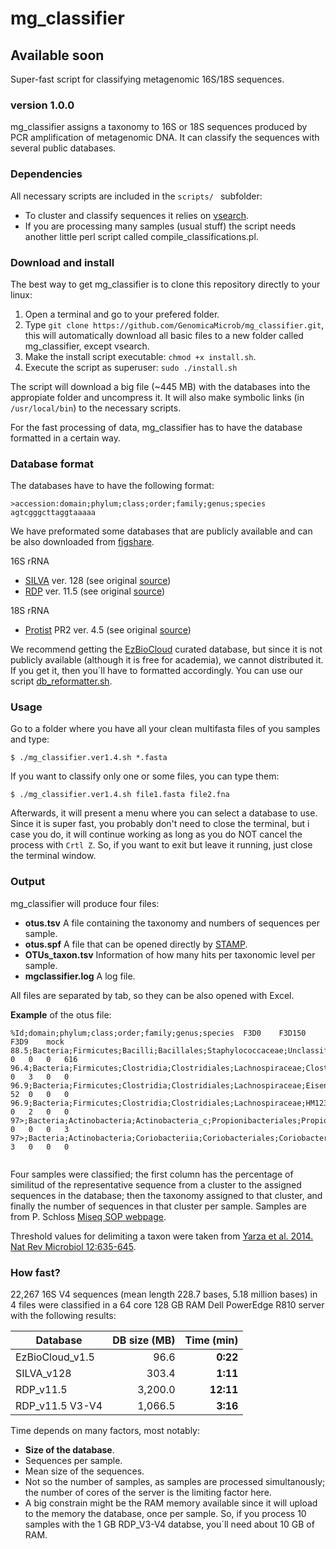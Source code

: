 # mg_classifier
## Available soon

Super-fast script for classifying metagenomic 16S/18S sequences.
### version 1.0.0

mg_classifier assigns a taxonomy to 16S or 18S sequences produced by PCR amplification of metagenomic DNA. It can classify the sequences with several public databases.

### Dependencies
All necessary scripts are included in the `scripts/ ` subfolder:
- To cluster and classify sequences it relies on [vsearch](https://github.com/torognes/vsearch).
- If you are processing many samples (usual stuff) the script needs another little perl script called compile_classifications.pl.

### Download and install
The best way to get mg_classifier is to clone this repository directly to your linux:
1. Open a terminal and go to your prefered folder.
2. Type `git clone https://github.com/GenomicaMicrob/mg_classifier.git`, this will automatically download all basic files to a new folder called mg_classifier, except vsearch.
3. Make the install script executable: `chmod +x install.sh`.
3. Execute the script as superuser: `sudo ./install.sh`

The script will download a big file (~445 MB) with the databases into the appropiate folder and uncompress it. It will also make symbolic links (in `/usr/local/bin`) to the necessary scripts.

For the fast processing of data, mg_classifier has to have the database formatted in a certain way.

### Database format
The databases have to have the following format:

```
>accession:domain;phylum;class;order;family;genus;species
agtcgggcttaggtaaaaa
```
We have preformated some databases that are publicly available and can be also downloaded from [figshare](https://figshare.com/account/home#/projects/20254).

16S rRNA
- [SILVA](10.6084/m9.figshare.4814062) ver. 128 (see original [source](https://www.arb-silva.de))
- [RDP](10.6084/m9.figshare.4814959) ver. 11.5 (see original [source](http://rdp.cme.msu.edu/misc/resources.jsp))

18S rRNA
- [Protist](10.6084/m9.figshare.4814056) PR2 ver. 4.5 (see original [source](https://figshare.com/articles/PR2_rRNA_gene_database/3803709))

We recommend getting the [EzBioCloud](http://www.ezbiocloud.net/resources/pipelines) curated database, but since it is not publicly available (although it is free for academia), we cannot distributed it. If you get it, then you´ll have to formatted accordingly. You can use our script [db_reformatter.sh](https://github.com/GenomicaMicrob/db_reformatter).

### Usage
Go to a folder where you have all your clean multifasta files of you samples and type:

`$ ./mg_classifier.ver1.4.sh *.fasta`

If you want to classify only one or some files, you can type them:

`$ ./mg_classifier.ver1.4.sh file1.fasta file2.fna`

Afterwards, it will present a menu where you can select a database to use. Since it is super fast, you probably don't need to close the terminal, but i case you do, it will continue working as long as you do NOT cancel the process with `Crtl Z`. So, if you want to exit but leave it running, just close the terminal window.

### Output
mg_classifier will produce four files:
- **otus.tsv** A file containing the taxonomy and numbers of sequences per sample.
- **otus.spf** A file that can be opened directly by [STAMP](http://kiwi.cs.dal.ca/Software/STAMP).
- **OTUs_taxon.tsv** Information of how many hits per taxonomic level per sample.
- **mgclassifier.log** A log file.

All files are separated by tab, so they can be also opened with Excel.

**Example** of the otus file:
```
%Id;domain;phylum;class;order;family;genus;species	F3D0	F3D150	F3D9	mock
88.5;Bacteria;Firmicutes;Bacilli;Bacillales;Staphylococcaceae;Unclassified_g;Unclassified_s	0	0	0	616
96.4;Bacteria;Firmicutes;Clostridia;Clostridiales;Lachnospiraceae;Clostridium_g24;Unclassified_s	0	3	0	0
96.9;Bacteria;Firmicutes;Clostridia;Clostridiales;Lachnospiraceae;Eisenbergiella;Unclassified_s	52	0	0	0
96.9;Bacteria;Firmicutes;Clostridia;Clostridiales;Lachnospiraceae;HM123979_g;Unclassified_s	0	2	0	0
97>;Bacteria;Actinobacteria;Actinobacteria_c;Propionibacteriales;Propionibacteriaceae;Propionibacterium;Propionibacterium_acnes	0	0	0	3
97>;Bacteria;Actinobacteria;Coriobacteriia;Coriobacteriales;Coriobacteriaceae;EF099352_g;EF099352_s	3	0	0	0


```
Four samples were classified; the first column has the percentage of similitud of the representative sequence from a cluster to the assigned sequences in the database; then the taxonomy assigned to that cluster, and finally the number of sequences in that cluster per sample. Samples are from P. Schloss [Miseq SOP webpage](https://www.mothur.org/wiki/MiSeq_SOP).

Threshold values for delimiting a taxon were taken from [Yarza et al. 2014. Nat Rev Microbiol 12:635-645](http://www.nature.com/nrmicro/journal/v12/n9/full/nrmicro3330.html).

### How fast?
22,267 16S V4 sequences (mean length 228.7 bases, 5.18 million bases) in 4 files were classified in a 64 core 128 GB RAM Dell PowerEdge R810 server with the following results:

| Database | DB size (MB) | Time (min) |
| --- | ---: | ---:|
| EzBioCloud_v1.5 | 96.6 | **0:22** |
| SILVA_v128 | 303.4 | **1:11** |
| RDP_v11.5 | 3,200.0 | **12:11** |
| RDP_v11.5 V3-V4 | 1,066.5 | **3:16** |

Time depends on many factors, most notably:
- **Size of the database**.
- Sequences per sample.
- Mean size of the sequences.
- Not so the number of samples, as samples are processed simultanously; the number of cores of the server is the limiting factor here.
- A big constrain might be the RAM memory available since it will upload to the memory the database, once per sample. So, if you process 10 samples with the 1 GB RDP_V3-V4 databse, you´ll need about 10 GB of RAM.
